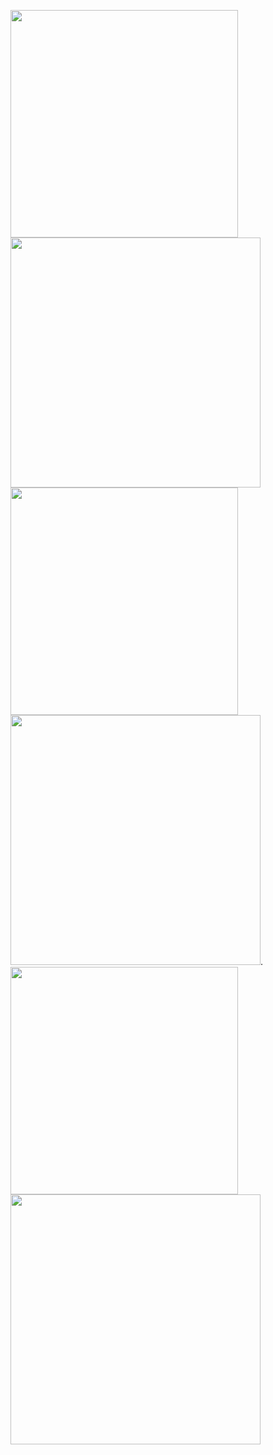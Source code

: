 <img src="https://github-readme-stats-wheat-two-53.vercel.app/api?username=ByAlyck&theme=midnight-purple&hide_border=false&include_all_commits=false&count_private=false"  width="364px" />                    <img src="https://github-readme-streak-stats.herokuapp.com/?user=ByAlyck&theme=midnight-purple&hide_border=false"  width="400px" />
<img src="https://github-readme-stats.vercel.app/api?username=ByAlyck&theme=green&hide_border=false&include_all_commits=false&count_private=false" width="364px" />
<img src="https://github-readme-streak-stats.herokuapp.com/?user=ByAlyck&theme=green&hide_border=false" width="400px" />.
<img src="https://github-readme-stats.vercel.app/api?username=ByAlyck&theme=chartreuse-dark&hide_border=false&include_all_commits=false&count_private=false" width="364px" />
<img src="https://github-readme-streak-stats.herokuapp.com/?user=ByAlyck&theme=chartreuse-dark&hide_border=false" width="400px" />

